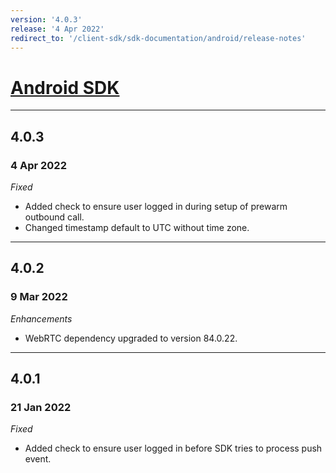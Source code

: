 ```yaml
---
version: '4.0.3'
release: '4 Apr 2022'
redirect_to: '/client-sdk/sdk-documentation/android/release-notes'
---
```

# [Android SDK](https://developer.nexmo.com/client-sdk/sdk-documentation/android)

---

## 4.0.3
### 4 Apr 2022

*Fixed*

- Added check to ensure user logged in during setup of prewarm outbound call.
- Changed timestamp default to UTC without time zone.

---

## 4.0.2
### 9 Mar 2022

*Enhancements*

- WebRTC dependency upgraded to version 84.0.22.

---

## 4.0.1
### 21 Jan 2022

*Fixed*

- Added check to ensure user logged in before SDK tries to process push event.
